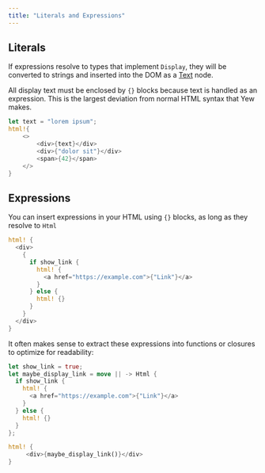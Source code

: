 ```yaml
---
title: "Literals and Expressions"
---
```

## Literals

If expressions resolve to types that implement `Display`, they will be converted to strings and inserted into the DOM as a [Text](https://developer.mozilla.org/en-US/docs/Web/API/Text) node.

All display text must be enclosed by `{}` blocks because text is handled as an expression. This is 
the largest deviation from normal HTML syntax that Yew makes.

```rust
let text = "lorem ipsum";
html!{
    <>
        <div>{text}</div>
        <div>{"dolor sit"}</div>
        <span>{42}</span>
    </>
}
```

## Expressions

You can insert expressions in your HTML using `{}` blocks, as long as they resolve to `Html`

```rust
html! {
  <div>
    {
      if show_link {
        html! {
          <a href="https://example.com">{"Link"}</a>
        }
      } else {
        html! {}
      }
    }
  </div>
}
```

It often makes sense to extract these expressions into functions or closures to optimize for readability:

```rust
let show_link = true;
let maybe_display_link = move || -> Html {
  if show_link {
    html! {
      <a href="https://example.com">{"Link"}</a>
    }
  } else {
    html! {}
  }
};

html! {
     <div>{maybe_display_link()}</div>
}
```
